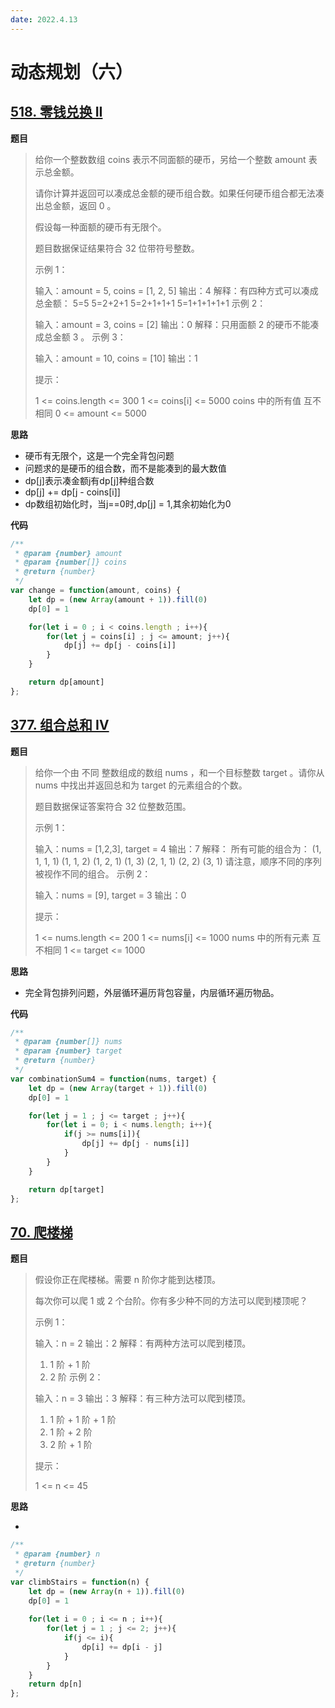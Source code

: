 ```yaml
---
date: 2022.4.13
---
```


# 动态规划（六）

## [518. 零钱兑换 II](https://leetcode-cn.com/problems/coin-change-2/)

**题目**

> 给你一个整数数组 coins 表示不同面额的硬币，另给一个整数 amount 表示总金额。
>
> 请你计算并返回可以凑成总金额的硬币组合数。如果任何硬币组合都无法凑出总金额，返回 0 。
>
> 假设每一种面额的硬币有无限个。 
>
> 题目数据保证结果符合 32 位带符号整数。
>
>  
>
> 示例 1：
>
> 输入：amount = 5, coins = [1, 2, 5]
> 输出：4
> 解释：有四种方式可以凑成总金额：
> 5=5
> 5=2+2+1
> 5=2+1+1+1
> 5=1+1+1+1+1
> 示例 2：
>
> 输入：amount = 3, coins = [2]
> 输出：0
> 解释：只用面额 2 的硬币不能凑成总金额 3 。
> 示例 3：
>
> 输入：amount = 10, coins = [10] 
> 输出：1
>
>
> 提示：
>
> 1 <= coins.length <= 300
> 1 <= coins[i] <= 5000
> coins 中的所有值 互不相同
> 0 <= amount <= 5000

**思路**

- 硬币有无限个，这是一个完全背包问题
- 问题求的是硬币的组合数，而不是能凑到的最大数值
- dp[j]表示凑金额j有dp[j]种组合数
- dp[j] += dp[j - coins[i]]
- dp数组初始化时，当j==0时,dp[j] = 1,其余初始化为0

**代码**

```js
/**
 * @param {number} amount
 * @param {number[]} coins
 * @return {number}
 */
var change = function(amount, coins) {
    let dp = (new Array(amount + 1)).fill(0)
    dp[0] = 1

    for(let i = 0 ; i < coins.length ; i++){
        for(let j = coins[i] ; j <= amount; j++){
            dp[j] += dp[j - coins[i]]
        }
    }

    return dp[amount]
};
```



## [377. 组合总和 Ⅳ](https://leetcode-cn.com/problems/combination-sum-iv/)

**题目**

> 给你一个由 不同 整数组成的数组 nums ，和一个目标整数 target 。请你从 nums 中找出并返回总和为 target 的元素组合的个数。
>
> 题目数据保证答案符合 32 位整数范围。
>
>  
>
> 示例 1：
>
> 输入：nums = [1,2,3], target = 4
> 输出：7
> 解释：
> 所有可能的组合为：
> (1, 1, 1, 1)
> (1, 1, 2)
> (1, 2, 1)
> (1, 3)
> (2, 1, 1)
> (2, 2)
> (3, 1)
> 请注意，顺序不同的序列被视作不同的组合。
> 示例 2：
>
> 输入：nums = [9], target = 3
> 输出：0
>
>
> 提示：
>
> 1 <= nums.length <= 200
> 1 <= nums[i] <= 1000
> nums 中的所有元素 互不相同
> 1 <= target <= 1000

**思路**

- 完全背包排列问题，外层循环遍历背包容量，内层循环遍历物品。

**代码**

```js
/**
 * @param {number[]} nums
 * @param {number} target
 * @return {number}
 */
var combinationSum4 = function(nums, target) {
    let dp = (new Array(target + 1)).fill(0)
    dp[0] = 1

    for(let j = 1 ; j <= target ; j++){
        for(let i = 0; i < nums.length; i++){
            if(j >= nums[i]){
                dp[j] += dp[j - nums[i]]
            }
        }
    }

    return dp[target]
};
```



## [70. 爬楼梯](https://leetcode-cn.com/problems/climbing-stairs/)

**题目**

> 假设你正在爬楼梯。需要 n 阶你才能到达楼顶。
>
> 每次你可以爬 1 或 2 个台阶。你有多少种不同的方法可以爬到楼顶呢？
>
>  
>
> 示例 1：
>
> 输入：n = 2
> 输出：2
> 解释：有两种方法可以爬到楼顶。
> 1. 1 阶 + 1 阶
> 2. 2 阶
> 示例 2：
>
> 输入：n = 3
> 输出：3
> 解释：有三种方法可以爬到楼顶。
> 1. 1 阶 + 1 阶 + 1 阶
> 2. 1 阶 + 2 阶
> 3. 2 阶 + 1 阶
>
>
> 提示：
>
> 1 <= n <= 45

**思路**

- 

```js
/**
 * @param {number} n
 * @return {number}
 */
var climbStairs = function(n) {
    let dp = (new Array(n + 1)).fill(0)
    dp[0] = 1
    
    for(let i = 0 ; i <= n ; i++){
        for(let j = 1 ; j <= 2; j++){
            if(j <= i){
                dp[i] += dp[i - j]
            }
        }
    }
    return dp[n]
};
```

